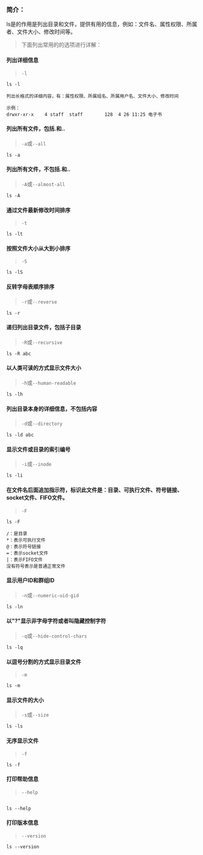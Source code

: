 ### 简介：

ls是的作用是列出目录和文件，提供有用的信息，例如：文件名、属性权限、所属者、文件大小、修改时间等。

> 下面列出常用的的选项进行详解：

#### 列出详细信息

> `-l`

```shell
ls -l

列出长格式的详细内容，有：属性权限、所属组名、所属用户名、文件大小、修改时间

示例：
drwxr-xr-x    4 staff  staff        128  4 26 11:25 电子书
```

#### 列出所有文件，包括.和..

> `-a`或`--all`

```shell
ls -a
```

#### 列出所有文件，不包括.和..

> `-A`或`--almost-all`

```shell
ls -A
```

#### 通过文件最新修改时间排序

> `-t`

```shell
ls -lt
```

#### 按照文件大小从大到小排序

> `-S`

```shell
ls -lS
```

#### 反转字母表顺序排序

> `-r`或`--reverse`

```shell
ls -r
```

#### 递归列出目录文件，包括子目录

> `-R`或`--recursive`

```shell
ls -R abc
```

#### 以人类可读的方式显示文件大小

> `-h`或`--human-readable`

```shell
ls -lh
```

#### 列出目录本身的详细信息，不包括内容

> `-d`或`--directory`

```shell
ls -ld abc
```

#### 显示文件或目录的索引编号

> `-i`或`--inode`

```shell
ls -li
```

#### 在文件名后面追加指示符，标识此文件是：目录、可执行文件、符号链接、socket文件、FIFO文件。

> `-F`

```shell
ls -F

/：是目录
*：表示可执行文件
@：表示符号链接
=：表示socket文件
|：表示FIFO文件
没有符号表示是普通正常文件
```

#### 显示用户ID和群组ID

> `-n`或`--numeric-uid-gid`

```shell
ls -ln
```

#### 以"?"显示非字母字符或者叫隐藏控制字符

> `-q`或`--hide-control-chars`

```shell
ls -lq
```

#### 以逗号分割的方式显示目录文件

> `-m`

```shell
ls -m
```

#### 显示文件的大小

> `-s`或`--size`

```shell
ls -ls
```

#### 无序显示文件

> `-f`

```shell
ls -f
```

#### 打印帮助信息

> `--help`

```shell

ls --help
```

#### 打印版本信息

> `--version`

```shell
ls --version
```
